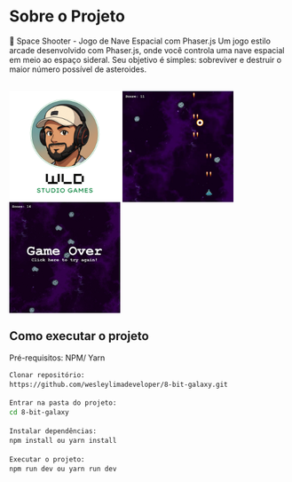 # Sobre o Projeto

🚀 Space Shooter - Jogo de Nave Espacial com Phaser.js
Um jogo estilo arcade desenvolvido com Phaser.js, onde você controla uma nave espacial em meio ao espaço sideral. Seu objetivo é simples: sobreviver e destruir o maior número possível de asteroides.

<div style="display: inline_block"><br>
    <img align="center" height=200 width=200 alt="JavaScript" src="https://github.com/wesleylimadeveloper/8-bit-galaxy/blob/main/public/assets/intro.png" />
    <img align="center" height=200 width=200 alt="JavaScript" src="https://github.com/wesleylimadeveloper/8-bit-galaxy/blob/main/public/assets/screenshot-1.png" />
    <img align="center" height=200 width=200 alt="JavaScript" src="https://github.com/wesleylimadeveloper/8-bit-galaxy/blob/main/public/assets/screenshot-2.png"" />
</div>

## Como executar o projeto

Pré-requisitos: NPM/ Yarn

```Bash
Clonar repositório:
https://github.com/wesleylimadeveloper/8-bit-galaxy.git

Entrar na pasta do projeto:
cd 8-bit-galaxy

Instalar dependências:
npm install ou yarn install

Executar o projeto:
npm run dev ou yarn run dev
```
